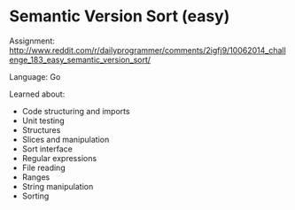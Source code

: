 # Semantic Version Sort (easy)

Assignment: http://www.reddit.com/r/dailyprogrammer/comments/2igfj9/10062014_challenge_183_easy_semantic_version_sort/

Language: Go

Learned about:

- Code structuring and imports
- Unit testing
- Structures
- Slices and manipulation
- Sort interface
- Regular expressions
- File reading
- Ranges
- String manipulation
- Sorting
